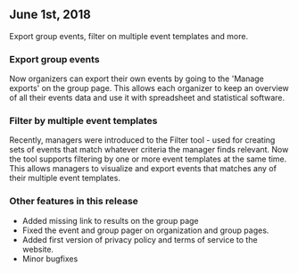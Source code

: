 ## June 1st, 2018

Export group events, filter on multiple event templates and more.

### Export group events

Now organizers can export their own events by going to the 'Manage exports' on
the group page. This allows each organizer to keep an overview of all their
events data and use it with spreadsheet and statistical software.

### Filter by multiple event templates

Recently, managers were introduced to the Filter tool - used for creating sets
of events that match whatever criteria the manager finds relevant. Now the tool
supports filtering by one or more event templates at the same time. This allows
managers to visualize and export events that matches any of their multiple
event templates.
 
### Other features in this release

- Added missing link to results on the group page
- Fixed the event and group pager on organization and group pages.
- Added first version of privacy policy and terms of service to the website.
- Minor bugfixes
